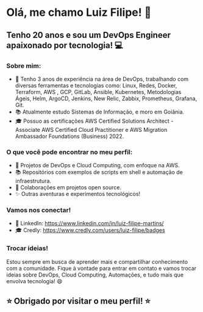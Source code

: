 # Olá, me chamo Luiz Filipe! 👋

## Tenho 20 anos e sou um DevOps Engineer apaixonado por tecnologia! 💻

### Sobre mim:

- 🔧 Tenho 3 anos de experiência na área de DevOps, trabalhando com diversas ferramentas e tecnologias como: Linux, Redes, Docker, Terraform, AWS , GCP, GitLab, Ansible, Kubernetes, Metodologias Ágeis, Helm, ArgoCD, Jenkins, New Relic, Zabbix, Prometheus, Grafana, Git.
- 📚 Atualmente estudo Sistemas de Informação, e moro em Goiânia.
- 🎓 Possuo as certificações AWS Certified Solutions Architect - Associate AWS Certified Cloud Practitioner e AWS Migration Ambassador Foundations (Business) 2022.

### O que você pode encontrar no meu perfil:

- 📝 Projetos de DevOps e Cloud Computing, com enfoque na AWS.
- 📚 Repositórios com exemplos de scripts em shell e automação de infraestrutura.
- 🤝 Colaborações em projetos open source.
- ✨ Outras aventuras e experimentos tecnológicos!

### Vamos nos conectar!
- 💼 LinkedIn: https://www.linkedin.com/in/luiz-filipe-martins/
- 🎓 Credly: https://www.credly.com/users/luiz-filipe/badges

### Trocar ideias!
Estou sempre em busca de aprender mais e compartilhar conhecimento com a comunidade. Fique à vontade para entrar em contato e vamos trocar ideias sobre DevOps, Cloud Computing, Automações, e tudo mais que envolva tecnologia! 😄

## ⭐️ Obrigado por visitar o meu perfil! ⭐️
